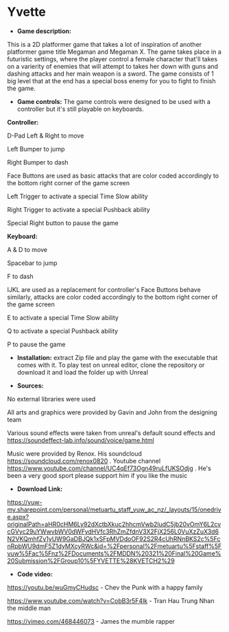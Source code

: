 # Yvette

- **Game description:**

This is a 2D platformer game that takes a lot of inspiration of another platformer game title Megaman and Megaman X. The game takes place in a futuristic settings, where the player control a female character that'll takes on a varierity of enemies that will attempt to takes her down with guns and dashing attacks and her main weapon is a sword. The game consists of 1 big level that at the end has a special boss enemy for you to fight to finish the game.


- **Game controls:**
The game controls were designed to be used with a controller but it's still playable on keyboards.

**Controller:**

D-Pad Left & Right to move

Left Bumper to jump

Right Bumper to dash

Face Buttons are used as basic attacks that are color coded accordingly to the bottom right corner of the game screen

Left Trigger to activate a special Time Slow ability

Right Trigger to activate a special Pushback ability

Special Right button to pause the game

**Keyboard:**

A & D to move

Spacebar to jump

F to dash

IJKL are used as a replacement for controller's Face Buttons behave similarly, attacks are color coded accordingly to the bottom right corner of the game screen

E to activate a special Time Slow ability

Q to activate a special Pushback ability

P to pause the game

- **Installation:** extract Zip file and play the game with the executable that comes with it. To play test on unreal editor, clone the repository or download it and load the folder up with Unreal

- **Sources:**

No external libraries were used

All arts and graphics were provided by Gavin and John from the designing team

Various sound effects were taken from unreal's default sound effects and https://soundeffect-lab.info/sound/voice/game.html

Music were provided by Renox. His soundcloud https://soundcloud.com/renox0820 . Youtube channel https://www.youtube.com/channel/UC4qEf73Ogn49ruLfUKSOdjg . He's been a very good sport  please support him if you like the music

- **Download Link:**

https://vuw-my.sharepoint.com/personal/metuartu_staff_vuw_ac_nz/_layouts/15/onedrive.aspx?originalPath=aHR0cHM6Ly92dXctbXkuc2hhcmVwb2ludC5jb20vOmY6L2cvcGVyc29uYWwvbWV0dWFydHVfc3RhZmZfdnV3X2FjX256L0VuXzZuX3d6N2VKQmhfZy1yUW9GaDBJQk1xSFpMVDdoOF92S2R4cUhRNnBKS2c%5FcnRpbWU9dmF5Z1dyMXcyRWc&id=%2Fpersonal%2Fmetuartu%5Fstaff%5Fvuw%5Fac%5Fnz%2FDocuments%2FMDDN%20321%20Final%20Game%20Submission%2FGroup10%5FYVETTE%28KVETCH2%29

- **Code video:**

https://youtu.be/wuGmyCHudsc - Chev the Punk with a happy family

https://www.youtube.com/watch?v=CobB3r5F4lk - Tran Hau Trung Nhan the middle man

https://vimeo.com/468446073 - James the mumble rapper


